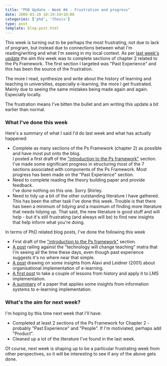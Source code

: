```yaml
---
title: "PhD Update - Week #4 - Frustration and progress"
date: 2009-03-20 10:19:24+10:00
categories: ['phd', 'thesis']
type: post
template: blog-post.html
---
```

This week is turning out to be perhaps the most frustrating, not due to lack of program, but instead due to connections between what I'm reading/writing and what I'm seeing in my local context. As per [last week's update](/blog2/2009/03/13/phd-update-week-3/) the aim this week was to complete sections of chapter 2 related to the Ps Framework. The first section I targeted was "Past Experience" and this has been the source of the frustration.

The more I read, synthesize and write about the history of learning and teaching in universities, especially e-learning, the more I get frustrated. Mainly due to seeing the same mistakes being made again and again. Especially locally.

The frustration means I've bitten the bullet and am writing this update a bit earlier than normal.

### What I've done this week

Here's a summary of what I said I'd do last week and what has actually happened:

- Complete as many sections of the Ps Framework (chapter 2) as possible and have most put onto the blog.  
    I posted a first draft of the ["introduction to the Ps framework"](/blog2/2009/03/18/the-ps-framework/) section. I've made some significant progress in structuring most of the 7 sections associated with components of the Ps Framework. Most progress has been made on the "Past Experience" section.
- Need to complete reading the theory building paper and provide feedback.  
    I've done nothing on this one. Sorry Shirley.
- Need to tidy up a bit of the other outstanding literature I have gathered.  
    This has been the other task I've done this week. Trouble is that there has been a minimum of tidying and a maximum of finding more literature that needs tidying up. That said, the new literature is good stuff and will help - but it's still frustrating (and always will be) to find new insights that help inform what you're doing.

In terms of PhD related blog posts, I've done the following this week

- First draft of the ["introduction to the Ps framework"](/blog2/2009/03/18/the-ps-framework/) section.
- [A post](/blog2/2009/03/19/technology-will-not-change-the-way-we-teach-an-example-why-were-an-amnesiac-field/) railing against the "technology will change teaching" matra that I'm seeing all the time these days, even though past experience suggests it's no where near that simple.
- [A post](/blog2/2009/03/18/coordination-support-and-knowledge-sharing-associated-with-e-learning-where-does-your-organisation-fit/) drawing on some insights from Alavi and Leidner (2001) about organisational implementation of e-learning.
- [A first post](/blog2/2009/03/15/comparing-vleslms-to-the-past-flaws-and-implications-for-development-models/) to take a couple of lessons from history and apply it to LMS implementation.
- [A summary](/blog2/2009/03/13/virtual-learning-environments-three-implementation-perspectives/) of a paper that applies some insights from information systems to e-learning implementation.

### What's the aim for next week?

I'm hoping by this time next week that I'll have:

- Completed at least 2 sections of the Ps Framework for Chapter 2 - probably "Past Experience" and "People". If I'm motiviated, perhaps add "Product".
- Cleaned up a lot of the literature I've found in the last week.

Of course, next week is shaping up to be a particular frustrating week from other perspectives, so it will be interesting to see if any of the above gets done.